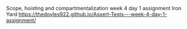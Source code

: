 Scope, hoisting and compartmentalization
week 4 day 1 assignment Iron Yard
https://thedoyles922.github.io/Assert-Tests---week-4-day-1-assignment/
